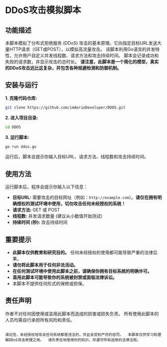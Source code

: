 # DDoS攻击模拟脚本

## 功能描述

本脚本模拟了分布式拒绝服务 (DDoS) 攻击的基本原理。它向指定目标URL发送大量HTTP请求（GET或POST），以模拟高流量攻击。  该脚本利用Go语言的并发特性，允许用户自定义并发线程数、请求方法和攻击持续时间。  脚本会记录成功和失败的请求数，并显示攻击的总时长。  **请注意，此脚本是一个简化的模型，真实的DDoS攻击远比这复杂，并包含各种规避检测和防御机制。**

## 安装与运行

**1. 克隆代码仓库:**

```bash
git clone https://github.com/imAerioDeveloper/DDOS.git
```

**2. 进入项目目录:**

```bash
cd DDOS
```

**3. 运行脚本:**

```bash
go run ddos.go
```

运行后，脚本会提示你输入目标URL、请求方法、线程数和攻击持续时间。


## 使用方法

运行脚本后，程序会提示你输入以下信息：

* **目标URL:**  需要攻击的目标网址（例如：`http://example.com`）。**请仅在拥有明确授权的测试环境中使用，切勿攻击任何未经授权的系统！**
* **请求方法:** GET 或 POST
* **线程数:** 并发请求数量 (建议从小数值开始测试)
* **持续时间 (秒):**  攻击持续时间


## 重要提示

* **此脚本仅供教育和研究目的。**  任何未经授权的使用都可能导致严重的法律后果。
* **请勿将此脚本用于任何非法活动。**
* **在任何测试环境中使用此脚本之前，请确保你拥有目标系统的明确许可。**
* **滥用此脚本可能导致你的系统被封禁或面临法律诉讼。**
* 本脚本不提供任何形式的保修或担保。


## 责任声明

作者不对任何因使用或滥用此脚本而造成的损害或损失负责。  所有使用此脚本的人员均需自行承担所有风险和责任。


```

请记住，未经授权地攻击任何系统都是违法的，并且会受到严厉的惩罚。  本脚本仅供学习和理解DDoS攻击原理之用。  请负责任地使用你的知识，并遵守所有适用的法律法规。
```

